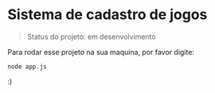 # Sistema de cadastro de jogos

> Status do projeto: em desenvolvimento

Para rodar esse projeto na sua maquina, por favor digite:

```
node app.js
```


:)